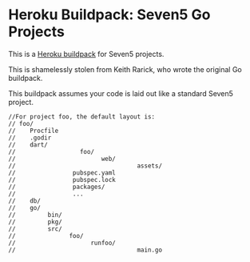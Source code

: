 # Heroku Buildpack: Seven5 Go Projects

This is a [Heroku buildpack][buildpack] for Seven5 projects.

This is shamelessly stolen from Keith Rarick, who wrote the original
Go buildpack.

This buildpack assumes your code is laid out like a standard Seven5 project.

```
//For project foo, the default layout is:
// foo/
//    Procfile
//    .godir
//    dart/
//    				foo/
//					      web/
//					      			assets/
//                pubspec.yaml
//                pubspec.lock
//                packages/
//                ...
//    db/
//    go/
//         bin/
//         pkg/
//         src/
//               foo/
//                     runfoo/
//                     				main.go
```


[buildpack]: http://devcenter.heroku.com/articles/buildpacks
[quickstart]: http://mmcgrana.github.com/2012/09/getting-started-with-go-on-heroku.html
